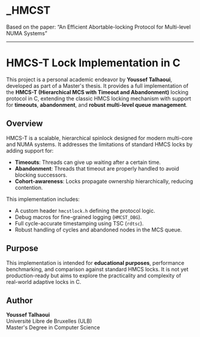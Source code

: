 # _HMCST
Based on the paper: “An Efficient Abortable-locking Protocol for Multi-level NUMA Systems”

---

# HMCS-T Lock Implementation in C

This project is a personal academic endeavor by **Youssef Talhaoui**, developed as part of a Master's thesis. It provides a full implementation of the **HMCS-T (Hierarchical MCS with Timeout and Abandonment)** locking protocol in C, extending the classic HMCS locking mechanism with support for **timeouts**, **abandonment**, and **robust multi-level queue management**.

## Overview

HMCS-T is a scalable, hierarchical spinlock designed for modern multi-core and NUMA systems. It addresses the limitations of standard HMCS locks by adding support for:

- **Timeouts**: Threads can give up waiting after a certain time.
- **Abandonment**: Threads that timeout are properly handled to avoid blocking successors.
- **Cohort-awareness**: Locks propagate ownership hierarchically, reducing contention.

This implementation includes:
- A custom header `hmcstlock.h` defining the protocol logic.
- Debug macros for fine-grained logging (`HMCST_DBG`).
- Full cycle-accurate timestamping using TSC (`rdtsc`).
- Robust handling of cycles and abandoned nodes in the MCS queue.

## Purpose

This implementation is intended for **educational purposes**, performance benchmarking, and comparison against standard HMCS locks. It is not yet production-ready but aims to explore the practicality and complexity of real-world adaptive locks in C.

## Author

**Youssef Talhaoui**  
Université Libre de Bruxelles (ULB)  
Master's Degree in Computer Science   
